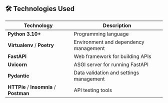 ## 🛠️ Technologies Used

| Technology         | Description                                 |
|--------------------|---------------------------------------------|
| **Python 3.10+**   | Programming language                        |
| **Virtualenv** / **Poetry** | Environment and dependency management |
| **FastAPI**        | Web framework for building APIs             |
| **Uvicorn**        | ASGI server for running FastAPI             |
| **Pydantic**       | Data validation and settings management      |
| **HTTPie** / **Insomnia** / **Postman** | API testing tools                |